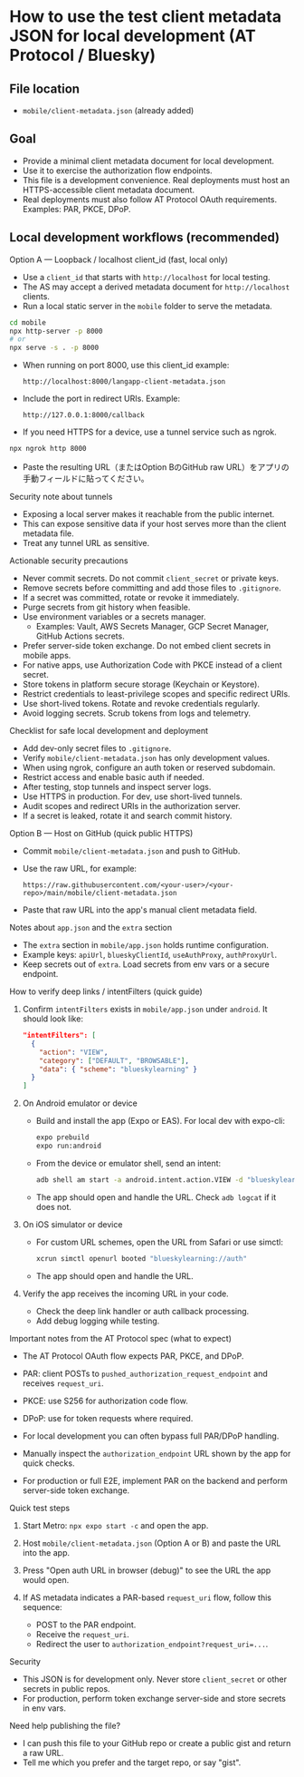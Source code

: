 # How to use the test client metadata JSON for local development (AT Protocol / Bluesky)

## File location

- `mobile/client-metadata.json` (already added)

## Goal

- Provide a minimal client metadata document for local development.
- Use it to exercise the authorization flow endpoints.
- This file is a development convenience. Real deployments must host an HTTPS-accessible client metadata document.
- Real deployments must also follow AT Protocol OAuth requirements. Examples: PAR, PKCE, DPoP.

## Local development workflows (recommended)

Option A — Loopback / localhost client_id (fast, local only)

- Use a `client_id` that starts with `http://localhost` for local testing.
- The AS may accept a derived metadata document for `http://localhost` clients.
- Run a local static server in the `mobile` folder to serve the metadata.

```bash
cd mobile
npx http-server -p 8000
# or
npx serve -s . -p 8000
```

- When running on port 8000, use this client_id example:

  `http://localhost:8000/langapp-client-metadata.json`

- Include the port in redirect URIs. Example:

  `http://127.0.0.1:8000/callback`

- If you need HTTPS for a device, use a tunnel service such as ngrok.

```bash
npx ngrok http 8000
```

- Paste the resulting URL（またはOption BのGitHub raw URL）をアプリの手動フィールドに貼ってください。

Security note about tunnels

- Exposing a local server makes it reachable from the public internet.
- This can expose sensitive data if your host serves more than the client metadata file.
- Treat any tunnel URL as sensitive.

Actionable security precautions

- Never commit secrets. Do not commit `client_secret` or private keys.
- Remove secrets before committing and add those files to `.gitignore`.
- If a secret was committed, rotate or revoke it immediately.
- Purge secrets from git history when feasible.
- Use environment variables or a secrets manager.
  - Examples: Vault, AWS Secrets Manager, GCP Secret Manager, GitHub Actions secrets.
- Prefer server-side token exchange. Do not embed client secrets in mobile apps.
- For native apps, use Authorization Code with PKCE instead of a client secret.
- Store tokens in platform secure storage (Keychain or Keystore).
- Restrict credentials to least-privilege scopes and specific redirect URIs.
- Use short-lived tokens. Rotate and revoke credentials regularly.
- Avoid logging secrets. Scrub tokens from logs and telemetry.

Checklist for safe local development and deployment

- Add dev-only secret files to `.gitignore`.
- Verify `mobile/client-metadata.json` has only development values.
- When using ngrok, configure an auth token or reserved subdomain.
- Restrict access and enable basic auth if needed.
- After testing, stop tunnels and inspect server logs.
- Use HTTPS in production. For dev, use short-lived tunnels.
- Audit scopes and redirect URIs in the authorization server.
- If a secret is leaked, rotate it and search commit history.

Option B — Host on GitHub (quick public HTTPS)

- Commit `mobile/client-metadata.json` and push to GitHub.
- Use the raw URL, for example:

  `https://raw.githubusercontent.com/<your-user>/<your-repo>/main/mobile/client-metadata.json`

- Paste that raw URL into the app's manual client metadata field.

Notes about `app.json` and the `extra` section

- The `extra` section in `mobile/app.json` holds runtime configuration.
- Example keys: `apiUrl`, `blueskyClientId`, `useAuthProxy`, `authProxyUrl`.
- Keep secrets out of `extra`. Load secrets from env vars or a secure endpoint.

How to verify deep links / intentFilters (quick guide)

1. Confirm `intentFilters` exists in `mobile/app.json` under `android`.
   It should look like:

   ```json
   "intentFilters": [
     {
       "action": "VIEW",
       "category": ["DEFAULT", "BROWSABLE"],
       "data": { "scheme": "blueskylearning" }
     }
   ]
   ```

2. On Android emulator or device

   - Build and install the app (Expo or EAS). For local dev with expo-cli:

     ```bash
     expo prebuild
     expo run:android
     ```

   - From the device or emulator shell, send an intent:

     ```bash
     adb shell am start -a android.intent.action.VIEW -d "blueskylearning://auth" com.rietamura.bluelang
     ```

   - The app should open and handle the URL. Check `adb logcat` if it does not.

3. On iOS simulator or device

   - For custom URL schemes, open the URL from Safari or use simctl:

     ```bash
     xcrun simctl openurl booted "blueskylearning://auth"
     ```

   - The app should open and handle the URL.

4. Verify the app receives the incoming URL in your code.
   - Check the deep link handler or auth callback processing.
   - Add debug logging while testing.

Important notes from the AT Protocol spec (what to expect)

- The AT Protocol OAuth flow expects PAR, PKCE, and DPoP.
- PAR: client POSTs to `pushed_authorization_request_endpoint` and receives `request_uri`.
- PKCE: use S256 for authorization code flow.
- DPoP: use for token requests where required.

- For local development you can often bypass full PAR/DPoP handling.
- Manually inspect the `authorization_endpoint` URL shown by the app for quick checks.
- For production or full E2E, implement PAR on the backend and perform server-side token exchange.

Quick test steps

1. Start Metro: `npx expo start -c` and open the app.
2. Host `mobile/client-metadata.json` (Option A or B) and paste the URL into the app.
3. Press "Open auth URL in browser (debug)" to see the URL the app would open.
4. If AS metadata indicates a PAR-based `request_uri` flow, follow this sequence:

   - POST to the PAR endpoint.
   - Receive the `request_uri`.
   - Redirect the user to `authorization_endpoint?request_uri=...`.

Security

- This JSON is for development only. Never store `client_secret` or other secrets in public repos.
- For production, perform token exchange server-side and store secrets in env vars.

Need help publishing the file?

- I can push this file to your GitHub repo or create a public gist and return a raw URL.
- Tell me which you prefer and the target repo, or say "gist".

